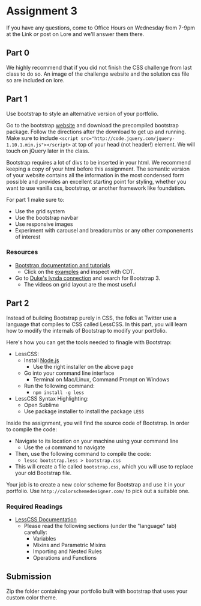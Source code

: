 # Assignment 3
If you have any questions, come to Office Hours on Wednesday from 7-9pm at the Link *or* post on Lore and we'll answer them there.

## Part 0
We highly recommend that if you did not finish the CSS challenge from last class to do so. An image of the challenge website and the solution css file so are included on lore.

## Part 1
Use bootstrap to style an alternative version of your portfolio.

Go to the bootstrap [website](http://getbootstrap.com/getting-started/) and download the precompiled bootstrap package. Follow the directions after the download to get up and running. Make sure to include `<script src="http://code.jquery.com/jquery-1.10.1.min.js"></script>` at top of your head (not header!) element. We will touch on jQuery later in the class. 

Bootstrap requires a lot of divs to be inserted in your html. We recommend keeping a copy of your html before this assignment. The semantic version of your website contains all the information in the most condensed form possible and provides an excellent starting point for styling, whether you want to use vanilla css, bootstrap, or another framework like foundation.

For part 1 make sure to: 

- Use the grid system
- Use the bootstrap navbar
- Use responsive images
- Experiment with carousel and breadcrumbs or any other componenents of interest

### Resources
- [Bootstrap documentation and tutorials](http://getbootstrap.com/getting-started/) 
    -  Click on the [examples](http://getbootstrap.com/getting-started/#examples) and inspect with CDT.
- Go to [Duke's lynda connection](http://oit.duke.edu/comp-print/training/online/lynda.php) and search for Bootstrap 3. 
    - The videos on grid layout are the most useful

## Part 2
Instead of building Bootstrap purely in CSS, the folks at Twitter use a language that compiles to CSS called LessCSS. In this part, you will learn how to modify the internals of Bootstrap to modify your portfolio. 

Here's how you can get the tools needed to finagle with Bootstrap:

- LessCSS:
	- Install [Node.js](http://nodejs.org/download/)
		- Use the right installer on the above page
	- Go into your command line interface
		- Terminal on Mac/Linux, Command Prompt on Windows
	- Run the following command:
		- `npm install -g less`
- LessCSS Syntax Highlighting:
	- Open Sublime
	- Use package installer to install the package `LESS`

Inside the assignment, you will find the source code of Bootstrap. In order to compile the code:

- Navigate to its location on your machine using your command line 
	- Use the `cd` command to navigate 
- Then, use the following command to compile the code: 
	- `lessc bootstrap.less > bootstrap.css`
- This will create a file called `bootstrap.css`, which you will use to replace your old Bootstrap file.

Your job is to create a new color scheme for Bootstrap and use it in your portfolio. Use `http://colorschemedesigner.com/` to pick out a suitable one.

### Required Readings
- [LessCSS Documentation](http://www.lesscss.org/#docs)
	+ Please read the following sections (under the "language" tab) carefully:
		* Variables
		* Mixins and Parametric Mixins
		* Importing and Nested Rules
		* Operations and Functions 
## Submission
Zip the folder containing your portfolio built with bootstrap that uses your custom color theme.
